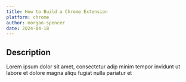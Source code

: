 ```yaml
---
title: How to Build a Chrome Extension
platform: chrome
author: morgan-spencer
date: 2024-04-18
---
```


## Description

Lorem ipsum dolor sit amet, consectetur adip minim tempor invidunt ut labore et dolore magna aliqu fugiat nulla pariatur et
